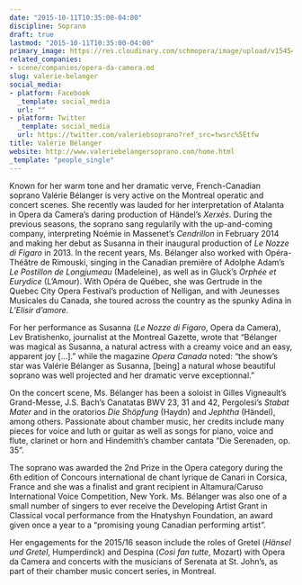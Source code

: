 ```yaml
---
date: "2015-10-11T10:35:00-04:00"
discipline: Soprano
draft: true
lastmod: "2015-10-11T10:35:00-04:00"
primary_image: https://res.cloudinary.com/schmopera/image/upload/v1545409169/media/webhook-uploads/1444574098079/BelangerSquare.jpg.jpg
related_companies:
- scene/companies/opera-da-camera.md
slug: valerie-belanger
social_media:
- platform: Facebook
  _template: social_media
  url: ""
- platform: Twitter
  _template: social_media
  url: https://twitter.com/valeriebsoprano?ref_src=twsrc%5Etfw
title: Valérie Bélanger
website: http://www.valeriebelangersoprano.com/home.html
_template: "people_single"
---
```


Known for her warm tone and her dramatic verve, French-Canadian soprano Valérie Bélanger is very active on the Montreal operatic and concert scenes.  She recently was lauded for her interpretation of Atalanta in Opera da Camera’s daring production of Händel’s *Xerxès*.  During the previous seasons, the soprano sang regularily with the up-and-coming company, interpreting Noémie in Massenet’s *Cendrillon* in February 2014 and making her debut as Susanna in their inaugural production of *Le Nozze di Figaro* in 2013. In the recent years, Ms. Bélanger also worked with Opéra-Théâtre  de Rimouski, singing in the Canadian première of Adolphe Adam’s *Le Postillon de Longjumeau* (Madeleine), as well as in Gluck’s *Orphée et Eurydice* (L’Amour).  With Opéra de Québec, she was Gertrude in the Quebec City Opera Festival’s production of Nelligan, and with Jeunesses Musicales du Canada, she toured across the country as the spunky Adina in *L’Elisir d’amore*. 

For her performance as Susanna (*Le Nozze di Figaro*, Opera da Camera), Lev Bratishenko, journalist at the Montreal Gazette, wrote that “Bélanger was magical as Susanna, a natural actress with a creamy voice and an easy, apparent joy […].” while the magazine *Opera Canada* noted:  “the show’s star was Valérie Bélanger as Susanna, [being] a natural whose beautiful soprano was well projected and her dramatic verve exceptionnal.” 

On the concert scene, Ms. Bélanger has been a soloist in Gilles Vigneault’s Grand-Messe, J.S. Bach’s Canatatas BWV 23, 31 and 42, Pergolesi’s *Stabat Mater* and in the oratorios *Die Shöpfung* (Haydn) and *Jephtha* (Händel), among others.  Passionate about chamber music, her credits include many pieces for voice and luth or guitar as well as songs for piano, voice and flute, clarinet or horn and Hindemith’s chamber cantata “Die Serenaden, op. 35”. 

The soprano was awarded the 2nd Prize in the Opera category during the 6th edition of Concours international de chant lyrique de Canari in Corsica, France and she was a finalist and grant recipient in Altamura/Caruso International Voice Competition, New York.  Ms. Bélanger was also one of a small number of singers to ever receive the Developing Artist Grant in Classical vocal performance from the Hnatyshyn Foundation, an award given once a year to a “promising young Canadian performing artist”.  

Her engagements for the 2015/16 season include the roles of Gretel (*Hänsel und Gretel*, Humperdinck) and Despina (*Così fan tutte*, Mozart) with Opera da Camera and concerts with the musicians of Serenata at St. John’s, as part of their chamber music concert series, in Montreal.
